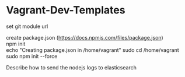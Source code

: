 # Vagrant-Dev-Templates

set git module url 

create package.json (https://docs.npmjs.com/files/package.json) <br> 
npm init <br>
echo "Creating package.json in /home/vagrant"
     sudo cd /home/vagrant
     sudo npm init --force
<br>

Describe how to send the nodejs logs to elasticsearch <br>
